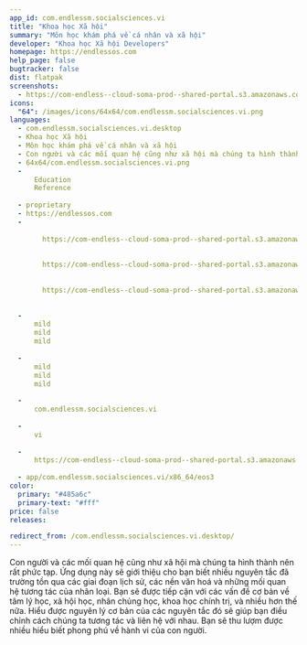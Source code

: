 ```yaml
---
app_id: com.endlessm.socialsciences.vi
title: "Khoa học Xã hội"
summary: "Môn học khám phá về cá nhân và xã hội"
developer: "Khoa học Xã hội Developers"
homepage: https://endlessos.com
help_page: false
bugtracker: false
dist: flatpak
screenshots:
  - https://com-endless--cloud-soma-prod--shared-portal.s3.amazonaws.com/apps.303.screenshots.dc0fe577-8a52-4455-bf58-afb2a2b8700c_201810232130325454.png
icons:
  "64": /images/icons/64x64/com.endlessm.socialsciences.vi.png
languages:
  - com.endlessm.socialsciences.vi.desktop
  - Khoa học Xã hội
  - Môn học khám phá về cá nhân và xã hội
  - Con người và các mối quan hệ cũng như xã hội mà chúng ta hình thành nên rất phức tạp. Ứng dụng này sẽ giới thiệu cho bạn biết nhiều nguyên tắc đã trường tồn qua các giai đoạn lịch sử, các nền văn hoá và những mối quan hệ tương tác của nhân loại. Bạn sẽ được tiếp cận với các vấn đề cơ bản về tâm lý học, xã hội học, nhân chủng học, khoa học chính trị, và nhiều hơn thế nữa. Hiểu được nguyên lý cơ bản của các nguyên tắc đó sẽ giúp bạn điều chỉnh cách chúng ta tương tác và liên hệ với nhau. Bạn sẽ thu lượm được nhiều hiểu biết phong phú về hành vi của con người.
  - 64x64/com.endlessm.socialsciences.vi.png
  - 
      Education
      Reference
    
  - proprietary
  - https://endlessos.com
  - 
      
        https://com-endless--cloud-soma-prod--shared-portal.s3.amazonaws.com/apps.303.screenshots.dc0fe577-8a52-4455-bf58-afb2a2b8700c_201810232130325454.png
      
      
        https://com-endless--cloud-soma-prod--shared-portal.s3.amazonaws.com/apps.303.screenshots.ebb65008-a092-4de5-8644-2417e8d40256_201810232130325454.png
      
      
        https://com-endless--cloud-soma-prod--shared-portal.s3.amazonaws.com/apps.303.screenshots.bb2dc69f-4bd0-4daf-a2a0-0dc5bf71d5d6_201810232130325454.png
      
    
  - 
      mild
      mild
      mild
    
  - 
      mild
      mild
      mild
    
  - 
      com.endlessm.socialsciences.vi
    
  - 
      vi
    
  - 
      https://com-endless--cloud-soma-prod--shared-portal.s3.amazonaws.com/app.1447.appCenterThumbnail.1ed49b49-d3c3-4768-84c3-aaeb60a4a97b_201810232130544646.jpg
    
  - app/com.endlessm.socialsciences.vi/x86_64/eos3
color:
  primary: "#485a6c"
  primary-text: "#fff"
price: false
releases:

redirect_from: /com.endlessm.socialsciences.vi.desktop/
---
```


<p>Con người và các mối quan hệ cũng như xã hội mà chúng ta hình thành nên rất phức tạp. Ứng dụng này sẽ giới thiệu cho bạn biết nhiều nguyên tắc đã trường tồn qua các giai đoạn lịch sử, các nền văn hoá và những mối quan hệ tương tác của nhân loại. Bạn sẽ được tiếp cận với các vấn đề cơ bản về tâm lý học, xã hội học, nhân chủng học, khoa học chính trị, và nhiều hơn thế nữa. Hiểu được nguyên lý cơ bản của các nguyên tắc đó sẽ giúp bạn điều chỉnh cách chúng ta tương tác và liên hệ với nhau. Bạn sẽ thu lượm được nhiều hiểu biết phong phú về hành vi của con người.</p>